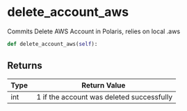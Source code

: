 # delete_account_aws

Commits Delete AWS Account in Polaris, relies on local .aws

```py
def delete_account_aws(self):
```



## Returns

| Type | Return Value                                                                                  |
|------|-----------------------------------------------------------------------------------------------|
| int | 1 if the account was deleted successfully |



